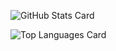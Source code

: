 ![GitHub Stats Card](https://github-readme-stats.vercel.app/api?username=N-Iwata&count_private=true&show_icons=true&theme=dracula)

![Top Languages Card](https://github-readme-stats.vercel.app/api/top-langs/?username=N-Iwata&theme=dracula)
